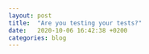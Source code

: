 ```yaml
---
layout: post
title:  "Are you testing your tests?"
date:   2020-10-06 16:42:38 +0200
categories: blog
---
```

